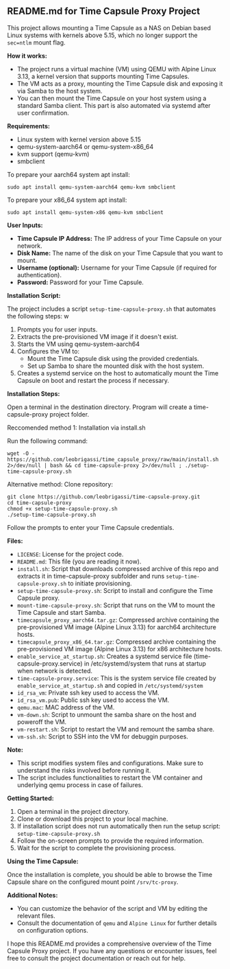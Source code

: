 ## README.md for Time Capsule Proxy Project

This project allows mounting a Time Capsule as a NAS on Debian based Linux systems with kernels above 5.15, which no longer support the `sec=ntlm` mount flag.

**How it works:**

* The project runs a virtual machine (VM) using QEMU with Alpine Linux 3.13, a kernel version that supports mounting Time Capsules.
* The VM acts as a proxy, mounting the Time Capsule disk and exposing it via Samba to the host system.
* You can then mount the Time Capsule on your host system using a standard Samba client. This part is also automated via systemd after user confirmation.

**Requirements:**

* Linux system with kernel version above 5.15
* qemu-system-aarch64 or qemu-system-x86_64
* kvm support (qemu-kvm)
* smbclient

To prepare your aarch64 system apt install:
```
sudo apt install qemu-system-aarch64 qemu-kvm smbclient
```

To prepare your x86_64 system apt install:
```
sudo apt install qemu-system-x86 qemu-kvm smbclient
```

**User Inputs:**

* **Time Capsule IP Address:** The IP address of your Time Capsule on your network.
* **Disk Name:** The name of the disk on your Time Capsule that you want to mount.
* **Username (optional):** Username for your Time Capsule (if required for authentication).
* **Password:** Password for your Time Capsule.

**Installation Script:**

The project includes a script `setup-time-capsule-proxy.sh` that automates the following steps:
w
1. Prompts you for user inputs.
2. Extracts the pre-provisioned VM image if it doesn't exist.
3. Starts the VM using qemu-system-aarch64
4. Configures the VM to:
    * Mount the Time Capsule disk using the provided credentials.
    * Set up Samba to share the mounted disk with the host system.
5. Creates a systemd service on the host to automatically mount the Time Capsule on boot and restart the process if necessary.

**Installation Steps:**

Open a terminal in the destination directory. Program will create a time-capsule-proxy project folder.

Reccomended method 1: Installation via install.sh 

Run the following command:
```
wget -O - https://github.com/leobrigassi/time_capsule_proxy/raw/main/install.sh 2>/dev/null | bash && cd time-capsule-proxy 2>/dev/null ; ./setup-time-capsule-proxy.sh
```

Alternative method: Clone repository:
```
git clone https://github.com/leobrigassi/time-capsule-proxy.git
cd time-capsule-proxy
chmod +x setup-time-capsule-proxy.sh
./setup-time-capsule-proxy.sh
```
Follow the prompts to enter your Time Capsule credentials.

**Files:**

* `LICENSE`: License for the project code.
* `README.md`: This file (you are reading it now).
* `install.sh`: Script that downloads compressed archive of this repo and extracts it in time-capsule-proxy subfolder and runs `setup-time-capsule-proxy.sh` to initiate provisioning.
* `setup-time-capsule-proxy.sh`: Script to install and configure the Time Capsule proxy.
* `mount-time-capsule-proxy.sh`: Script that runs on the VM to mount the Time Capsule and start Samba.
* `timecapsule_proxy_aarch64.tar.gz`: Compressed archive containing the pre-provisioned VM image (Alpine Linux 3.13) for aarch64 architecture hosts.
* `timecapsule_proxy_x86_64.tar.gz`: Compressed archive containing the pre-provisioned VM image (Alpine Linux 3.13) for x86 architecture hosts.
* `enable_service_at_startup.sh`: Creates a systemd service file (time-capsule-proxy.service) in /etc/systemd/system that runs at startup when network is detected.
* `time-capsule-proxy.service`: This is the system service file created by `enable_service_at_startup.sh` and copied in `/etc/systemd/system`
* `id_rsa_vm`: Private ssh key used to access the VM.
* `id_rsa_vm.pub`: Public ssh key used to access the VM.
* `qemu.mac`: MAC address of the VM.
* `vm-down.sh`: Script to unmount the samba share on the host and poweroff the VM.
* `vm-restart.sh`: Script to restart the VM and remount the samba share.
* `vm-ssh.sh`: Script to SSH into the VM for debuggin purposes.

**Note:**

* This script modifies system files and configurations. Make sure to understand the risks involved before running it.
* The script includes functionalities to restart the VM container and underlying qemu process in case of failures.

**Getting Started:**

1. Open a terminal in the project directory.
2. Clone or download this project to your local machine.
3. If installation script does not run automatically then run the setup script: `setup-time-capsule-proxy.sh`
4. Follow the on-screen prompts to provide the required information.
5. Wait for the script to complete the provisioning process.

**Using the Time Capsule:**

Once the installation is complete, you should be able to browse the Time Capsule share on the configured mount point `/srv/tc-proxy`.

**Additional Notes:**

* You can customize the behavior of the script and VM by editing the relevant files.
* Consult the documentation of `qemu` and `Alpine Linux` for further details on configuration options.


I hope this README.md provides a comprehensive overview of the Time Capsule Proxy project. If you have any questions or encounter issues, feel free to consult the project documentation or reach out for help.
